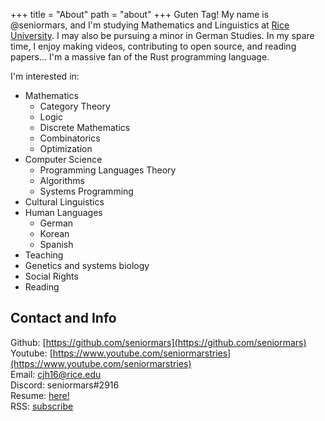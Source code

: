 +++
title = "About"
path = "about"
+++
Guten Tag! My name is @seniormars, and I'm studying Mathematics and Linguistics at [Rice
University](https://www.rice.edu/). I may also be pursuing a minor in German Studies. In my spare
time, I enjoy making videos, contributing to open source, and reading papers… I'm a massive fan of
the Rust programming language. 

I'm interested in:
- Mathematics
    - Category Theory
    - Logic
    - Discrete Mathematics
    - Combinatorics
    - Optimization
- Computer Science
    - Programming Languages Theory
    - Algorithms
    - Systems Programming
- Cultural Linguistics
- Human Languages
    - German
    - Korean
    - Spanish
- Teaching
- Genetics and systems biology
- Social Rights
- Reading


## Contact and Info
Github: [https://github.com/seniormars](https://github.com/seniormars)  
Youtube: [https://www.youtube.com/seniormarstries](https://www.youtube.com/seniormarstries)  
Email: cjh16@rice.edu  
Discord: seniormars#2916  
Resume: [here!](/assets/old_resume.pdf)  
RSS: [subscribe](/rss.xml)

